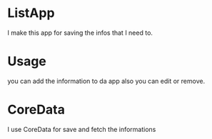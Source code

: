 
# ListApp

I make this app for saving the infos that I need to. 

# Usage
you can add the information to da app also you can edit or remove.
# CoreData
I use CoreData for save and fetch the informations
